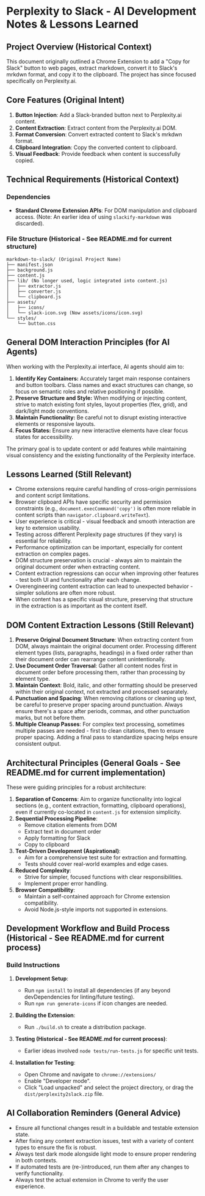 <!-- It's important to note that this document reflects earlier design phases and specific instructions for AI collaboration (like with Claude). Much of the technical detail here may be outdated. For current project structure, implementation details, and up-to-date best practices, please refer to README.md. -->

# Perplexity to Slack - AI Development Notes & Lessons Learned

## Project Overview (Historical Context)

This document originally outlined a Chrome Extension to add a "Copy for Slack" button to web pages, extract markdown, convert it to Slack's mrkdwn format, and copy it to the clipboard. The project has since focused specifically on Perplexity.ai.

## Core Features (Original Intent)

1. **Button Injection**: Add a Slack-branded button next to Perplexity.ai content.
2. **Content Extraction**: Extract content from the Perplexity.ai DOM.
3. **Format Conversion**: Convert extracted content to Slack's mrkdwn format.
4. **Clipboard Integration**: Copy the converted content to clipboard.
5. **Visual Feedback**: Provide feedback when content is successfully copied.

## Technical Requirements (Historical Context)

### Dependencies

- **Standard Chrome Extension APIs**: For DOM manipulation and clipboard access. (Note: An earlier idea of using `slackify-markdown` was discarded).

### File Structure (Historical - See README.md for current structure)

<!-- The file structure below is outdated. Refer to README.md -->
```
markdown-to-slack/ (Original Project Name)
├── manifest.json
├── background.js
├── content.js
├── lib/ (No longer used, logic integrated into content.js)
│   ├── extractor.js
│   ├── converter.js
│   └── clipboard.js
├── assets/
│   ├── icons/
│   └── slack-icon.svg (Now assets/icons/icon.svg)
└── styles/
    └── button.css
```

## General DOM Interaction Principles (for AI Agents)

When working with the Perplexity.ai interface, AI agents should aim to:

1. **Identify Key Containers:** Accurately target main response containers and button toolbars. Class names and exact structures can change, so focus on semantic roles and relative positioning if possible.
2. **Preserve Structure and Style:** When modifying or injecting content, strive to match existing font styles, layout properties (flex, grid), and dark/light mode conventions.
3. **Maintain Functionality:** Be careful not to disrupt existing interactive elements or responsive layouts.
4. **Focus States:** Ensure any new interactive elements have clear focus states for accessibility.

The primary goal is to update content or add features while maintaining visual consistency and the existing functionality of the Perplexity interface.

## Lessons Learned (Still Relevant)

- Chrome extensions require careful handling of cross-origin permissions and content script limitations.
- Browser clipboard APIs have specific security and permission constraints (e.g., `document.execCommand('copy')` is often more reliable in content scripts than `navigator.clipboard.writeText`).
- User experience is critical - visual feedback and smooth interaction are key to extension usability.
- Testing across different Perplexity page structures (if they vary) is essential for reliability.
- Performance optimization can be important, especially for content extraction on complex pages.
- DOM structure preservation is crucial - always aim to maintain the original document order when extracting content.
- Content extraction regressions can occur when improving other features - test both UI and functionality after each change.
- Overengineering content extraction can lead to unexpected behavior - simpler solutions are often more robust.
- When content has a specific visual structure, preserving that structure in the extraction is as important as the content itself.

## DOM Content Extraction Lessons (Still Relevant)

1. **Preserve Original Document Structure**: When extracting content from DOM, always maintain the original document order. Processing different element types (lists, paragraphs, headings) in a fixed order rather than their document order can rearrange content unintentionally.
2. **Use Document Order Traversal**: Gather all content nodes first in document order before processing them, rather than processing by element type.
3. **Maintain Context**: Bold, italic, and other formatting should be preserved within their original context, not extracted and processed separately.
4. **Punctuation and Spacing**: When removing citations or cleaning up text, be careful to preserve proper spacing around punctuation. Always ensure there's a space after periods, commas, and other punctuation marks, but not before them.
5. **Multiple Cleanup Passes**: For complex text processing, sometimes multiple passes are needed - first to clean citations, then to ensure proper spacing. Adding a final pass to standardize spacing helps ensure consistent output.

## Architectural Principles (General Goals - See README.md for current implementation)

These were guiding principles for a robust architecture:

1. **Separation of Concerns**: Aim to organize functionality into logical sections (e.g., content extraction, formatting, clipboard operations), even if currently co-located in `content.js` for extension simplicity.
2. **Sequential Processing Pipeline**:
   - Remove citation elements from DOM
   - Extract text in document order
   - Apply formatting for Slack
   - Copy to clipboard
3. **Test-Driven Development (Aspirational)**:
   - Aim for a comprehensive test suite for extraction and formatting.
   - Tests should cover real-world examples and edge cases.
4. **Reduced Complexity**:
   - Strive for simpler, focused functions with clear responsibilities.
   - Implement proper error handling.
5. **Browser Compatibility**:
   - Maintain a self-contained approach for Chrome extension compatibility.
   - Avoid Node.js-style imports not supported in extensions.

## Development Workflow and Build Process (Historical - See README.md for current process)

### Build Instructions

1. **Development Setup**:
   - Run `npm install` to install all dependencies (if any beyond devDependencies for linting/future testing).
   - Run `npm run generate-icons` if icon changes are needed.

2. **Building the Extension**:
   - Run `./build.sh` to create a distribution package.

3. **Testing (Historical - See README.md for current process)**:
   - Earlier ideas involved `node tests/run-tests.js` for specific unit tests.

4. **Installation for Testing**:
   - Open Chrome and navigate to `chrome://extensions/`
   - Enable "Developer mode".
   - Click "Load unpacked" and select the project directory, or drag the `dist/perplexity2slack.zip` file.

## AI Collaboration Reminders (General Advice)

- Ensure all functional changes result in a buildable and testable extension state.
- After fixing any content extraction issues, test with a variety of content types to ensure the fix is robust.
- Always test dark mode alongside light mode to ensure proper rendering in both contexts.
- If automated tests are (re-)introduced, run them after any changes to verify functionality.
- Always test the actual extension in Chrome to verify the user experience.